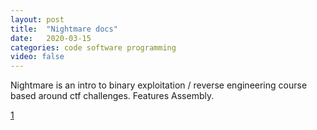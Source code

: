 ```yaml
---
layout: post
title:  "Nightmare docs"
date:   2020-03-15
categories: code software programming
video: false
---
```


Nightmare is an intro to binary exploitation / reverse engineering course based around ctf challenges.  Features Assembly.

[1]

[1]: //guyinatuxedo.github.io/index.html

